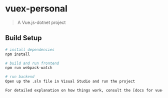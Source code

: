 # vuex-personal

> A Vue.js-dotnet project

## Build Setup

``` bash
# install dependencies
npm install

# build and run frontend
npm run webpack-watch

# run backend
Open up the .sln file in Visual Studio and run the project

For detailed explanation on how things work, consult the [docs for vue-loader](http://vuejs.github.io/vue-loader).
